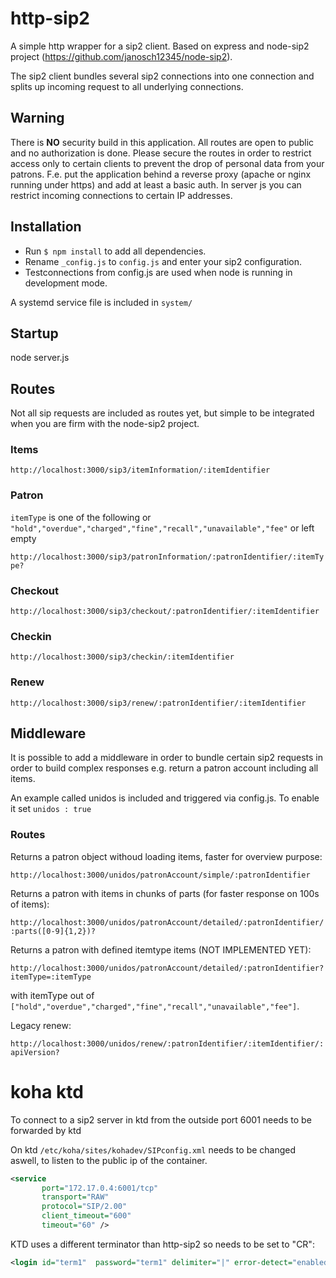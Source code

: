 # http-sip2

A simple http wrapper for a sip2 client. Based on express and node-sip2 project (https://github.com/janosch12345/node-sip2).

The sip2 client bundles several sip2 connections into one connection and splits up incoming request to all underlying connections.

## Warning 

There is **NO** security build in this application. All routes are open to public and no authorization is done.
Please secure the routes in order to restrict access only to certain clients to prevent the drop of personal data from your patrons.
F.e. put the application behind a reverse proxy (apache or nginx running under https) and add at least a basic auth. In server js you can restrict incoming connections to certain IP addresses. 

## Installation

- Run `$ npm install` to add all dependencies.
- Rename `_config.js` to `config.js` and enter your sip2 configuration.
- Testconnections from config.js are used when node is running in development mode.

A systemd service file is included in `system/`

## Startup

  node server.js

## Routes

Not all sip requests are included as routes yet, but simple to be integrated when you are firm with the node-sip2 project.

### Items

`http://localhost:3000/sip3/itemInformation/:itemIdentifier`

### Patron

`itemType` is one of the following or `"hold","overdue","charged","fine","recall","unavailable","fee"` or left empty

`http://localhost:3000/sip3/patronInformation/:patronIdentifier/:itemType?`

### Checkout 

`http://localhost:3000/sip3/checkout/:patronIdentifier/:itemIdentifier`

### Checkin 

`http://localhost:3000/sip3/checkin/:itemIdentifier`

### Renew 

`http://localhost:3000/sip3/renew/:patronIdentifier/:itemIdentifier`

## Middleware

It is possible to add a middleware in order to bundle certain sip2 requests in order to build complex responses e.g. return a patron account including all items. 

An example called unidos is included and triggered via config.js. To enable it set `unidos : true`

### Routes

Returns a patron object withoud loading items, faster for overview purpose:

`http://localhost:3000/unidos/patronAccount/simple/:patronIdentifier`

Returns a patron with items in chunks of parts (for faster response on 100s of items):

`http://localhost:3000/unidos/patronAccount/detailed/:patronIdentifier/:parts([0-9]{1,2})?`

Returns a patron with defined itemtype items (NOT IMPLEMENTED YET):

`http://localhost:3000/unidos/patronAccount/detailed/:patronIdentifier?itemType=:itemType`

with itemType out of `["hold","overdue","charged","fine","recall","unavailable","fee"]`.

Legacy renew:

`http://localhost:3000/unidos/renew/:patronIdentifier/:itemIdentifier/:apiVersion?`

# koha ktd

To connect to a sip2 server in ktd from the outside port 6001 needs to be forwarded by ktd

On ktd `/etc/koha/sites/kohadev/SIPconfig.xml` needs to be changed aswell, to listen to the public ip of the container.

```xml
<service
       port="172.17.0.4:6001/tcp"
       transport="RAW"
       protocol="SIP/2.00"
       client_timeout="600"
       timeout="60" />
```

KTD uses a different terminator than http-sip2 so needs to be set to "CR":

```xml
<login id="term1"  password="term1" delimiter="|" error-detect="enabled" institution="CPL" encoding="ascii    " checked_in_ok="1" terminator="CR" />
```
